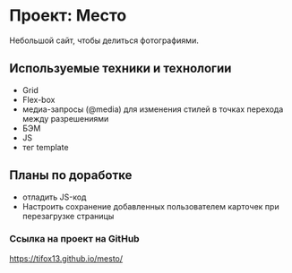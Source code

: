 # Проект: Место
Небольшой сайт, чтобы делиться фотографиями. 
## Используемые техники и технологии
* Grid
* Flex-box
* медиа-запросы (@media) для изменения стилей в точках перехода между разрешениями
* БЭМ
* JS 
* тег template
## Планы по доработке
* отладить JS-код
* Настроить сохранение добавленных пользователем карточек при перезагрузке страницы

### Ссылка на проект на GitHub
https://tifox13.github.io/mesto/

